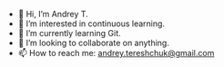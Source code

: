 - 👋 Hi, I’m Andrey T.
- 👀 I’m interested in continuous learning.
- 🌱 I’m currently learning Git.
- 💞️ I’m looking to collaborate on anything.
- 📫 How to reach me: andrey.tereshchuk@gmail.com

<!---
andrey-tereshchuk/andrey-tereshchuk is a ✨ special ✨ repository because its `README.md` (this file) appears on your GitHub profile.
You can click the Preview link to take a look at your changes.
--->
